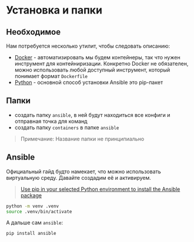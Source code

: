 # Установка и папки

## Необходимое

Нам потребуется несколько утилит, чтобы следовать описанию:

- [Docker](https://docs.docker.com/engine/install/) - автоматизировать мы будем контейнеры, так что нужен инструмент для контейниризации. Конкретно Docker не обязателен, можно использовать любой доступный инструмент, который понимает формат `Dockerfile`
- [Python](https://www.python.org/downloads/) - основной способ установки Ansible это pip-пакет

## Папки

- создать папку `ansible`, в ней будут находиться все конфиги и отправная точка для команд
- создать папку `containers` в папке `ansible`

> Примечание: Название папки не принципиально

## Ansible

Официальный гайд будто намекает, что можно использовать виртуальную среду. Давайте создадим её и активируем.

> [Use pip in your selected Python environment to install the Ansible package](https://docs.ansible.com/ansible/latest/installation_guide/intro_installation.html#pip-install)

```bash
python -m venv .venv
source .venv/bin/activate
```

А дальше сам `ansible`:

```bash
pip install ansible
```

